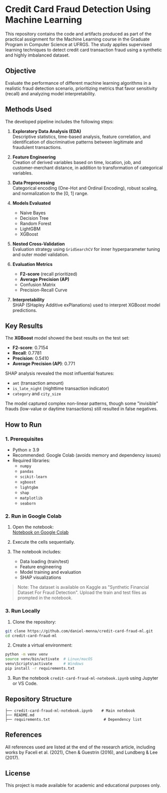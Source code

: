 # Credit Card Fraud Detection Using Machine Learning

This repository contains the code and artifacts produced as part of the practical assignment for the Machine Learning course in the Graduate Program in Computer Science at UFRGS. The study applies supervised learning techniques to detect credit card transaction fraud using a synthetic and highly imbalanced dataset.

## Objective

Evaluate the performance of different machine learning algorithms in a realistic fraud detection scenario, prioritizing metrics that favor sensitivity (recall) and analyzing model interpretability.

## Methods Used

The developed pipeline includes the following steps:

1. **Exploratory Data Analysis (EDA)**  
   Descriptive statistics, time-based analysis, feature correlation, and identification of discriminative patterns between legitimate and fraudulent transactions.

2. **Feature Engineering**  
   Creation of derived variables based on time, location, job, and customer-merchant distance, in addition to transformation of categorical variables.

3. **Data Preprocessing**  
   Categorical encoding (One-Hot and Ordinal Encoding), robust scaling, and normalization to the [0, 1] range.

4. **Models Evaluated**  
   - Naive Bayes  
   - Decision Tree  
   - Random Forest  
   - LightGBM  
   - XGBoost

5. **Nested Cross-Validation**  
   Evaluation strategy using `GridSearchCV` for inner hyperparameter tuning and outer model validation.

6. **Evaluation Metrics**  
   - **F2-score** (recall prioritized)
   - **Average Precision (AP)**
   - Confusion Matrix
   - Precision-Recall Curve

7. **Interpretability**  
   SHAP (SHapley Additive exPlanations) used to interpret XGBoost model predictions.

## Key Results

The **XGBoost** model showed the best results on the test set:

- **F2-score**: 0.7154  
- **Recall**: 0.7781  
- **Precision**: 0.5410  
- **Average Precision (AP)**: 0.771  

SHAP analysis revealed the most influential features:

- `amt` (transaction amount)
- `is_late_night` (nighttime transaction indicator)
- `category` and `city_size`

The model captured complex non-linear patterns, though some "invisible" frauds (low-value or daytime transactions) still resulted in false negatives.

## How to Run

### 1. Prerequisites

- Python ≥ 3.9
- Recommended: Google Colab (avoids memory and dependency issues)
- Required libraries:
  - `numpy`
  - `pandas`
  - `scikit-learn`
  - `xgboost`
  - `lightgbm`
  - `shap`
  - `matplotlib`
  - `seaborn`

### 2. Run in Google Colab

1. Open the notebook:  
   [Notebook on Google Colab](https://colab.research.google.com/drive/1mvETRCFkSkSqARub5cSYmlmXFrl661Ho)

2. Execute the cells sequentially.

3. The notebook includes:
   - Data loading (train/test)
   - Feature engineering
   - Model training and evaluation
   - SHAP visualizations

> Note: The dataset is available on Kaggle as "Synthetic Financial Dataset For Fraud Detection". Upload the train and test files as prompted in the notebook.

### 3. Run Locally

1. Clone the repository:

```bash
git clone https://github.com/daniel-menna/credit-card-fraud-ml.git
cd credit-card-fraud-ml
```

2. Create a virtual environment:

```bash
python -m venv venv
source venv/bin/activate  # Linux/macOS
venv\Scripts\activate     # Windows
pip install -r requirements.txt
```

3. Run the notebook `credit-card-fraud-ml-notebook.ipynb` using Jupyter or VS Code.

## Repository Structure

```
├── credit-card-fraud-ml-notebook.ipynb    # Main notebook
├── README.md
├── requirements.txt                        # Dependency list
```

## References

All references used are listed at the end of the research article, including works by Faceli et al. (2021), Chen & Guestrin (2016), and Lundberg & Lee (2017).

## License

This project is made available for academic and educational purposes only.
